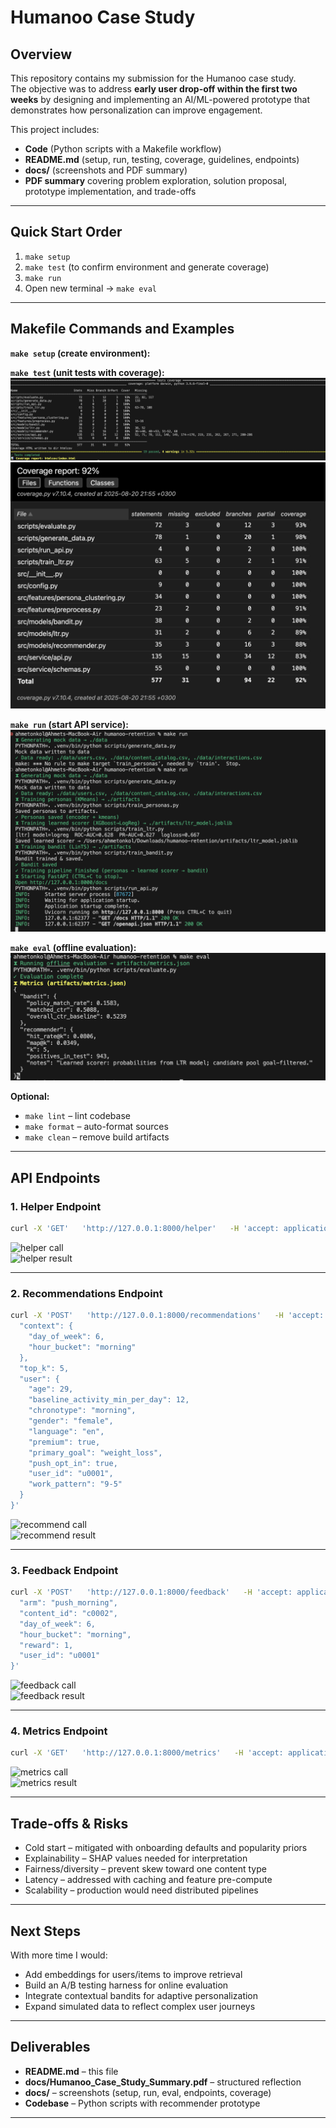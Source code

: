 # Humanoo Case Study

## Overview
This repository contains my submission for the Humanoo case study.  
The objective was to address **early user drop-off within the first two weeks** by designing and implementing an AI/ML-powered prototype that demonstrates how personalization can improve engagement.

This project includes:
- **Code** (Python scripts with a Makefile workflow)
- **README.md** (setup, run, testing, coverage, guidelines, endpoints)
- **docs/** (screenshots and PDF summary)
- **PDF summary** covering problem exploration, solution proposal, prototype implementation, and trade-offs

---

## Quick Start Order

1. `make setup`
2. `make test` (to confirm environment and generate coverage)
3. `make run`
4. Open new terminal → `make eval`

---

## Makefile Commands and Examples

**`make setup` (create environment):**  

**`make test` (unit tests with coverage):**  
![make test console](docs/coverage_console.png)  
![make test html](docs/coverage_html.png)

**`make run` (start API service):**  
![make run](docs/make_run.png)

**`make eval` (offline evaluation):**  
![make eval](docs/make_eval.png)

**Optional:**  
- `make lint` – lint codebase  
- `make format` – auto-format sources  
- `make clean` – remove build artifacts  

---

## API Endpoints

### 1. Helper Endpoint
```bash
curl -X 'GET'   'http://127.0.0.1:8000/helper'   -H 'accept: application/json'
```
![helper call](docs/helper_call.png)  
![helper result](docs/helper_result.png)

---

### 2. Recommendations Endpoint
```bash
curl -X 'POST'   'http://127.0.0.1:8000/recommendations'   -H 'accept: application/json'   -H 'Content-Type: application/json'   -d '{
  "context": {
    "day_of_week": 6,
    "hour_bucket": "morning"
  },
  "top_k": 5,
  "user": {
    "age": 29,
    "baseline_activity_min_per_day": 12,
    "chronotype": "morning",
    "gender": "female",
    "language": "en",
    "premium": true,
    "primary_goal": "weight_loss",
    "push_opt_in": true,
    "user_id": "u0001",
    "work_pattern": "9-5"
  }
}'
```
![recommend call](docs/recommend_call.png)  
![recommend result](docs/recommend_result.png)

---

### 3. Feedback Endpoint
```bash
curl -X 'POST'   'http://127.0.0.1:8000/feedback'   -H 'accept: application/json'   -H 'Content-Type: application/json'   -d '{
  "arm": "push_morning",
  "content_id": "c0002",
  "day_of_week": 6,
  "hour_bucket": "morning",
  "reward": 1,
  "user_id": "u0001"
}'
```
![feedback call](docs/feedback_call.png)  
![feedback result](docs/feedback_result.png)

---

### 4. Metrics Endpoint
```bash
curl -X 'GET'   'http://127.0.0.1:8000/metrics'   -H 'accept: application/json'
```
![metrics call](docs/metrics_call.png)  
![metrics result](docs/metrics_result.png)

---

## Trade-offs & Risks
- Cold start – mitigated with onboarding defaults and popularity priors  
- Explainability – SHAP values needed for interpretation  
- Fairness/diversity – prevent skew toward one content type  
- Latency – addressed with caching and feature pre-compute  
- Scalability – production would need distributed pipelines  

---

## Next Steps
With more time I would:  
- Add embeddings for users/items to improve retrieval  
- Build an A/B testing harness for online evaluation  
- Integrate contextual bandits for adaptive personalization  
- Expand simulated data to reflect complex user journeys  

---

## Deliverables
- **README.md** – this file  
- **docs/Humanoo_Case_Study_Summary.pdf** – structured reflection  
- **docs/** – screenshots (setup, run, eval, endpoints, coverage)  
- **Codebase** – Python scripts with recommender prototype  

---
